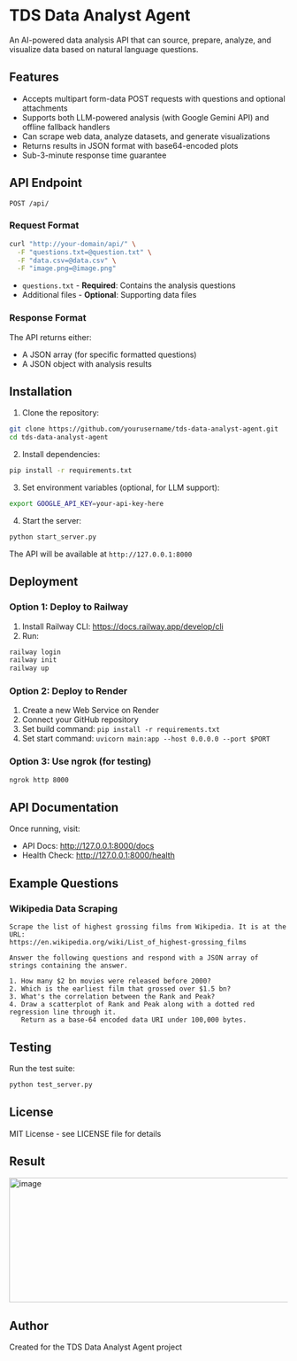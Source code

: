 # TDS Data Analyst Agent

An AI-powered data analysis API that can source, prepare, analyze, and visualize data based on natural language questions.

## Features

- Accepts multipart form-data POST requests with questions and optional attachments
- Supports both LLM-powered analysis (with Google Gemini API) and offline fallback handlers
- Can scrape web data, analyze datasets, and generate visualizations
- Returns results in JSON format with base64-encoded plots
- Sub-3-minute response time guarantee

## API Endpoint

```
POST /api/
```

### Request Format

```bash
curl "http://your-domain/api/" \
  -F "questions.txt=@question.txt" \
  -F "data.csv=@data.csv" \
  -F "image.png=@image.png"
```

- `questions.txt` - **Required**: Contains the analysis questions
- Additional files - **Optional**: Supporting data files

### Response Format

The API returns either:
- A JSON array (for specific formatted questions)
- A JSON object with analysis results

## Installation

1. Clone the repository:
```bash
git clone https://github.com/yourusername/tds-data-analyst-agent.git
cd tds-data-analyst-agent
```

2. Install dependencies:
```bash
pip install -r requirements.txt
```

3. Set environment variables (optional, for LLM support):
```bash
export GOOGLE_API_KEY=your-api-key-here
```

4. Start the server:
```bash
python start_server.py
```

The API will be available at `http://127.0.0.1:8000`

## Deployment

### Option 1: Deploy to Railway

1. Install Railway CLI: https://docs.railway.app/develop/cli
2. Run:
```bash
railway login
railway init
railway up
```

### Option 2: Deploy to Render

1. Create a new Web Service on Render
2. Connect your GitHub repository
3. Set build command: `pip install -r requirements.txt`
4. Set start command: `uvicorn main:app --host 0.0.0.0 --port $PORT`

### Option 3: Use ngrok (for testing)

```bash
ngrok http 8000
```

## API Documentation

Once running, visit:
- API Docs: http://127.0.0.1:8000/docs
- Health Check: http://127.0.0.1:8000/health

## Example Questions

### Wikipedia Data Scraping
```
Scrape the list of highest grossing films from Wikipedia. It is at the URL:
https://en.wikipedia.org/wiki/List_of_highest-grossing_films

Answer the following questions and respond with a JSON array of strings containing the answer.

1. How many $2 bn movies were released before 2000?
2. Which is the earliest film that grossed over $1.5 bn?
3. What's the correlation between the Rank and Peak?
4. Draw a scatterplot of Rank and Peak along with a dotted red regression line through it.
   Return as a base-64 encoded data URI under 100,000 bytes.
```

## Testing

Run the test suite:
```bash
python test_server.py
```

## License

MIT License - see LICENSE file for details

## Result

<img width="1280" height="225" alt="image" src="https://github.com/user-attachments/assets/59b23e2d-e265-434a-a48d-3ebc2ca1dfdc" />


## Author

Created for the TDS Data Analyst Agent project
